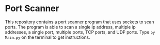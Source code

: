 # Port Scanner
This repository contains a port scanner program that uses sockets to scan ports. The program is able to scan a single ip address, multiple ip addresses, a single port, multiple ports, TCP ports, and UDP ports. Type `py Main.py` on the terminal to get instructions.

